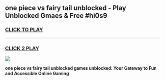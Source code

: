 
## one piece vs fairy tail unblocked - Play Unblocked Gmaes & Free #hi0s9
<h3>
<a href="https://news.freeplayer.one?title=one_piece_vs_fairy_tail_unblocked&ref=24F">CLICK TO PLAY</a></h3>
<hr>

<h3>
<a href="https://news.freeplayer.one?title=one_piece_vs_fairy_tail_unblocked&ref=24F">CLICK 2 PLAY</a>
  
</h3>

<a href="https://news.freeplayer.one?title=one_piece_vs_fairy_tail_unblocked&ref=24F/"><img src="https://clearcache.store/games.png"></a>


**one piece vs fairy tail unblocked games unblocked: Your Gateway to Fun and Accessible Online Gaming**
